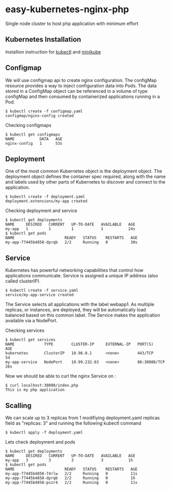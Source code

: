 # easy-kubernetes-nginx-php
Single node cluster to host php application with minimum effort

## Kubernetes Installation
Installion instruction for 
[kubectl](https://kubernetes.io/docs/tasks/tools/install-kubectl/) and 
[minikube](https://kubernetes.io/docs/tasks/tools/install-minikube/)


## Configmap
We will use configmap api to create nginx configuration. The configMap resource provides a way to inject configuration data into Pods. The data stored in a ConfigMap object can be referenced in a volume of type configMap and then consumed by containerized applications running in a Pod.

```
$ kubectl create -f configmap.yaml
configmap/nginx-config created
```

Checking configmaps
```
$ kubectl get configmaps
NAME           DATA   AGE
nginx-config   1      53s
```


## Deployment
One of the most common Kubernetes object is the deployment object. The deployment object defines the container spec required, along with the name and labels used by other parts of Kubernetes to discover and connect to the application.
```
$ kubectl create -f deployment.yaml
deployment.extensions/my-app created
```

Checking deployment and service
```
$ kubectl get deployments
NAME     DESIRED   CURRENT   UP-TO-DATE   AVAILABLE   AGE
my-app   1         1         1            1           24s
$ kubectl get pods
NAME                      READY   STATUS    RESTARTS   AGE
my-app-77445b4858-dprqb   2/2     Running   0          30s
```


## Service
Kubernetes has powerful networking capabilities that control how applications communicate. Service is assigned a unique IP address (also called clusterIP). 

```
$ kubectl create -f service.yaml
service/my-app-service created
```

The Service selects all applications with the label webapp1. As multiple replicas, or instances, are deployed, they will be automatically load balanced based on this common label. The Service makes the application available via a NodePort.

Checking services
```
$ kubectl get services
NAME             TYPE        CLUSTER-IP     EXTERNAL-IP   PORT(S)        AGE
kubernetes       ClusterIP   10.96.0.1      <none>        443/TCP        5d
my-app-service   NodePort    10.99.232.63   <none>        80:30080/TCP   26s
```


Now we should be able to curl the nginx Service on <CLUSTER-IP>:<PORT>
```
$ curl localhost:30080/index.php
This is my php application
```


## Scalling
We can scale up to 3 replicas from 1 modifiying deployment.yaml replicas field as "replicas: 3" and running the following kubectl command
```
$ kubectl apply -f deployment.yaml
```

Lets check deployment and pods
```
$ kubectl get deployments
NAME     DESIRED   CURRENT   UP-TO-DATE   AVAILABLE   AGE
my-app   3         3         3            3           1h
$ kubectl get pods
NAME                      READY   STATUS    RESTARTS   AGE
my-app-77445b4858-74rlw   2/2     Running   0          11s
my-app-77445b4858-dprqb   2/2     Running   0          1h
my-app-77445b4858-pszr4   2/2     Running   0          11s
```
